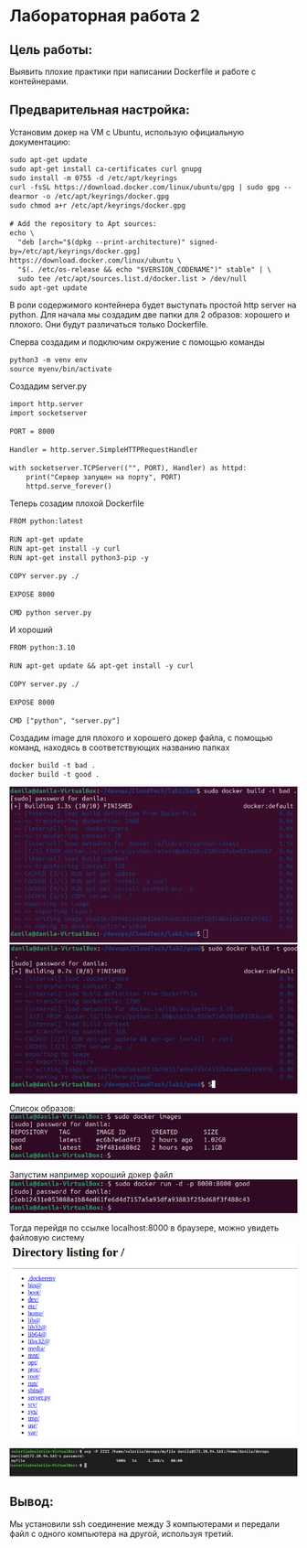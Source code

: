 # Лабораторная работа 2
## Цель работы:
Выявить плохие практики при написании Dockerfile и работе с контейнерами.

## Предварительная настройка:
Установим докер на VM с Ubuntu, использую официальную документацию:
```
sudo apt-get update
sudo apt-get install ca-certificates curl gnupg
sudo install -m 0755 -d /etc/apt/keyrings
curl -fsSL https://download.docker.com/linux/ubuntu/gpg | sudo gpg --dearmor -o /etc/apt/keyrings/docker.gpg
sudo chmod a+r /etc/apt/keyrings/docker.gpg

# Add the repository to Apt sources:
echo \
  "deb [arch="$(dpkg --print-architecture)" signed-by=/etc/apt/keyrings/docker.gpg] https://download.docker.com/linux/ubuntu \
  "$(. /etc/os-release && echo "$VERSION_CODENAME")" stable" | \
  sudo tee /etc/apt/sources.list.d/docker.list > /dev/null
sudo apt-get update
```
В роли содержимого контейнера будет выступать простой http server на python. Для начала мы создадим две папки для 2 образов: хорошего и плохого. Они будут различаться только Dockerfile.

Сперва создадим и подключим окружение с помощью команды
```
python3 -m venv env
source myenv/bin/activate
```
Создадим server.py
```
import http.server
import socketserver
 
PORT = 8000
 
Handler = http.server.SimpleHTTPRequestHandler
 
with socketserver.TCPServer(("", PORT), Handler) as httpd:
    print("Сервер запущен на порту", PORT)
    httpd.serve_forever()
```
Теперь созадим плохой Dockerfile
```
FROM python:latest
 
RUN apt-get update
RUN apt-get install -y curl
RUN apt-get install python3-pip -y

COPY server.py ./
 
EXPOSE 8000
 
CMD python server.py

```
И хороший
```
FROM python:3.10

RUN apt-get update && apt-get install -y curl

COPY server.py ./
 
EXPOSE 8000
 
CMD ["python", "server.py"]

```
Создадим image для плохого и хорошего докер файла, с помощью команд, находясь в соответствующих названию папках
```
docker build -t bad .
docker build -t good .
```
![Рисунок](https://github.com/geherious/CloudTech/blob/master/lab2/images/img-1.jpg)
![Рисунок](https://github.com/geherious/CloudTech/blob/master/lab2/images/img-2.jpg)

Список образов:
![Рисунок](https://github.com/geherious/CloudTech/blob/master/lab2/images/img-3.jpg)

Запустим например хороший докер файл
![Рисунок](https://github.com/geherious/CloudTech/blob/master/lab2/images/img-4.jpg)

Тогда перейдя по ссылке localhost:8000 в браузере, можно увидеть файловую систему
![Рисунок](https://github.com/geherious/CloudTech/blob/master/lab2/images/img-5.jpg)

![Рисунок](https://github.com/geherious/CloudTech/blob/master/lab1/Images/img_4.jpg)

## Вывод:
Мы установили ssh соединение между 3 компьютерами и передали файл с одного компьютера на другой, используя третий.


